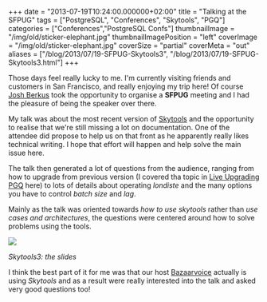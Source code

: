 +++
date = "2013-07-19T10:24:00.000000+02:00"
title = "Talking at the SFPUG"
tags = ["PostgreSQL", "Conferences", "Skytools", "PGQ"]
categories = ["Conferences","PostgreSQL Confs"]
thumbnailImage = "/img/old/sticker-elephant.jpg"
thumbnailImagePosition = "left"
coverImage = "/img/old/sticker-elephant.jpg"
coverSize = "partial"
coverMeta = "out"
aliases = ["/blog/2013/07/19-SFPUG-Skytools3",
           "/blog/2013/07/19-SFPUG-Skytools3.html"]
+++

Those days feel really lucky to me. I'm currently visiting friends and
customers in San Francisco, and really enjoying my trip here! Of course
[Josh Berkus](http://www.databasesoup.com/) took the opportunity to organise a 
**SFPUG** meeting and I had the
pleasure of being the speaker over there.


My talk was about the most recent version of 
[Skytools](https://wiki.postgresql.org/wiki/SkyTools) and the opportunity to
realise that we're still missing a lot on documentation. One of the attendee
did propose to help us on that front as he apparently really likes technical
writing. I hope that effort will happen and help solve the main issue here.

The talk then generated a lot of questions from the audience, ranging from
how to upgrade from previous version (I covered tha topic in
[Live Upgrading PGQ](/blog/2013/02/08-PGQ-Live-Upgrade) here) to lots of details about operating 
*londiste* and the
many options you have to control 
*batch size* and 
*lag*.

Mainly as the talk was oriented towards 
*how to use skytools* rather than 
*use
cases and architectures*, the questions were centered around how to solve
problems using the tools.


<div class="figure center dim-margin">
  <a href="/images/confs/Skytools3.pdf">
    <img src="/img/old/Skytools3.png">
  </a>
</div>

*Skytools3: the slides*

I think the best part of it for me was that our host 
[Bazaarvoice](http://www.bazaarvoice.com/) actually is
using 
*Skytools* and as a result were really interested into the talk and
asked very good questions too!
